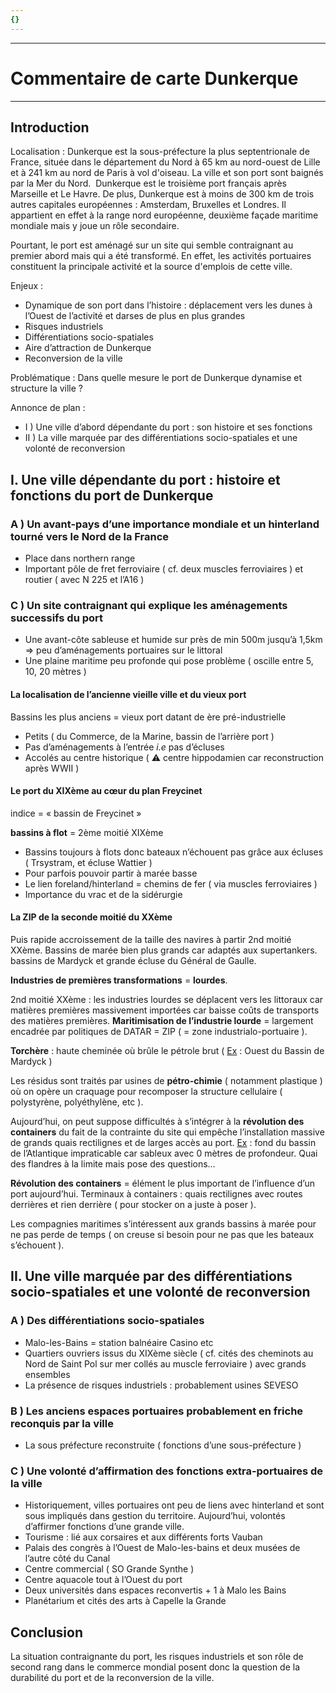 ```yaml
---
{}
---
```

***
# Commentaire de carte Dunkerque 
***
## Introduction 

Localisation : Dunkerque est la sous-préfecture la plus septentrionale de France, située dans le département du Nord à 65 km au nord-ouest de Lille et à 241 km au nord de Paris à vol d'oiseau. La ville et son port sont baignés par la Mer du Nord.  Dunkerque est le troisième port français après Marseille et Le Havre. De plus, Dunkerque est à moins de 300 km de trois autres capitales européennes : Amsterdam, Bruxelles et Londres. Il appartient en effet à la range nord européenne, deuxième façade maritime mondiale mais y joue un rôle secondaire. 

Pourtant, le port est aménagé sur un site qui semble contraignant au premier abord mais qui a été transformé. En effet, les activités portuaires constituent la principale activité et la source d'emplois de cette ville. 

Enjeux : 
- Dynamique de son port dans l’histoire : déplacement vers les dunes à l’Ouest de l’activité et darses de plus en plus grandes 
- Risques industriels 
- Différentiations socio-spatiales 
- Aire d’attraction de Dunkerque 
- Reconversion de la ville 

Problématique : Dans quelle mesure le port de Dunkerque dynamise et structure la ville ? 

Annonce de plan : 
- I ) Une ville d’abord dépendante du port : son histoire et ses fonctions 
- II ) La ville marquée par des différentiations socio-spatiales et une volonté de reconversion 

## I. Une ville dépendante du port : histoire et fonctions du port de Dunkerque 

### A ) Un avant-pays d’une importance mondiale et un hinterland tourné vers le Nord de la France 

- Place dans northern range 
- Important pôle de fret ferroviaire ( cf. deux muscles ferroviaires ) et routier ( avec  N 225 et l’A16 )

### C ) Un site contraignant qui explique les aménagements successifs du port 

- Une avant-côte sableuse et humide sur près de min 500m jusqu’à 1,5km ⇒ peu d’aménagements portuaires sur le littoral 
- Une plaine maritime peu profonde qui pose problème ( oscille entre 5, 10, 20 mètres )

#### La localisation de l’ancienne vieille ville et du vieux port 

Bassins les plus anciens = vieux port datant de ère pré-industrielle 
- Petits ( du Commerce, de la Marine, bassin de l’arrière port )
- Pas d’aménagements à l’entrée *i.e* pas d’écluses 
- Accolés au centre historique ( ⚠ centre hippodamien car reconstruction après WWII )

#### Le port du XIXème au cœur du plan Freycinet 

indice = « bassin de Freycinet »

**bassins à flot** = 2ème moitié XIXème 
- Bassins toujours à flots donc bateaux n’échouent pas grâce aux écluses ( Trsystram, et écluse Wattier )
- Pour parfois pouvoir partir à marée basse 
- Le lien foreland/hinterland = chemins de fer ( via muscles ferroviaires )
- Importance du vrac et de la sidérurgie 


#### La ZIP de la seconde moitié du XXème 

Puis rapide accroissement de la taille des navires à partir 2nd moitié XXème. Bassins de marée bien plus grands car adaptés aux supertankers. bassins de Mardyck et grande écluse du Général de Gaulle. 

**Industries de premières transformations** = **lourdes**.

2nd moitié XXème : les industries lourdes se déplacent vers les littoraux car matières premières massivement importées car baisse coûts de transports des matières premières. **Maritimisation de l’industrie lourde** = largement encadrée par politiques de DATAR = ZIP ( = zone industrialo-portuaire ). 

**Torchère** : haute cheminée où brûle le pétrole brut ( <u>Ex</u> : Ouest du Bassin de Mardyck )

Les résidus sont traités par usines de **pétro-chimie** ( notamment plastique ) où on opère un craquage pour recomposer la structure cellulaire ( polystyrène, polyéthylène, etc ).

Aujourd’hui, on peut suppose difficultés à s’intégrer à la **révolution des containers** du fait de la contrainte du site qui empêche l’installation massive de grands quais rectilignes et de larges accès au port. <u>Ex</u> : fond du bassin de l’Atlantique impraticable car sableux avec 0 mètres de profondeur. Quai des flandres à la limite mais pose des questions… 


**Révolution des containers** = élément le plus important de l’influence d’un port aujourd’hui. 
Terminaux à containers : quais rectilignes avec routes derrières et rien derrière ( pour stocker on a juste à poser ).

Les compagnies maritimes s’intéressent aux grands bassins à marée pour ne pas perde de temps ( on creuse si besoin pour ne pas que les bateaux s’échouent ). 

## II. Une ville marquée par des différentiations socio-spatiales et une volonté de reconversion 

### A ) Des différentiations socio-spatiales 

- Malo-les-Bains = station balnéaire Casino etc 
- Quartiers ouvriers issus du XIXème siècle ( cf. cités des cheminots au Nord de Saint Pol sur mer collés au muscle ferroviaire ) avec grands ensembles 
- La présence de risques industriels : probablement usines SEVESO 

### B ) Les anciens espaces portuaires probablement en friche reconquis par la ville 

- La sous préfecture reconstruite ( fonctions d’une sous-préfecture )

### C ) Une volonté d’affirmation des fonctions extra-portuaires de la ville 

- Historiquement, villes portuaires ont peu de liens avec hinterland et sont sous impliqués dans gestion du territoire. Aujourd’hui, volontés d’affirmer fonctions d’une grande ville. 
- Tourisme : lié aux corsaires et aux différents forts Vauban 
- Palais des congrès à l’Ouest de Malo-les-bains et deux musées de l’autre côté du Canal 
- Centre commercial ( SO Grande Synthe )
- Centre aquacole tout à l’Ouest du port 
- Deux universités dans espaces reconvertis + 1 à Malo les Bains 
- Planétarium et cités des arts à Capelle la Grande 

## Conclusion 

La situation contraignante du port, les risques industriels et son rôle de second rang dans le commerce mondial posent donc la question de la durabilité du port et de la reconversion de la ville. 






